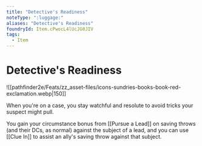 ```yaml
---
title: "Detective's Readiness"
noteType: ":luggage:"
aliases: "Detective's Readiness"
foundryId: Item.cPwocL4lUcJG0JIV
tags:
  - Item
---
```


# Detective's Readiness
![[pathfinder2e/Feats/zz_asset-files/icons-sundries-books-book-red-exclamation.webp|150]]

When you're on a case, you stay watchful and resolute to avoid tricks your suspect might pull.

You gain your circumstance bonus from [[Pursue a Lead]] on saving throws (and their DCs, as normal) against the subject of a lead, and you can use [[Clue In]] to assist an ally's saving throw against that subject.


